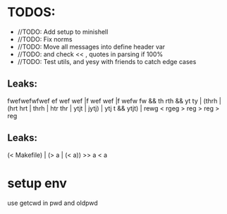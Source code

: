 # TODOS:

- //TODO: Add setup to minishell
- //TODO: Fix norms
- //TODO: Move all messages into define header var
- //TODO: and check << , quotes in parsing if 100%
- //TODO: Test utils, and yesy with friends to catch edge cases

## Leaks:
fwefwefwfwef ef wef wef |f wef wef |f wefw fw && th rth && yt ty | (thrh | (hrt hrt | thrh | htr thr | ytjt | jytj) | ytj t && ytjt) | rewg < rgeg > reg > reg > reg

## Leaks:
(< Makefile) | (> a | (< a)) >> a < a


# setup env
use getcwd in pwd and oldpwd
